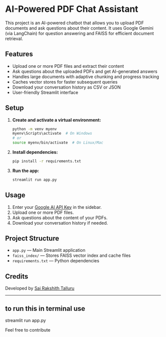# AI-Powered PDF Chat Assistant

This project is an AI-powered chatbot that allows you to upload PDF documents and ask questions about their content. It uses Google Gemini (via LangChain) for question answering and FAISS for efficient document retrieval.

## Features

- Upload one or more PDF files and extract their content
- Ask questions about the uploaded PDFs and get AI-generated answers
- Handles large documents with adaptive chunking and progress tracking
- Caches vector stores for faster subsequent queries
- Download your conversation history as CSV or JSON
- User-friendly Streamlit interface

## Setup

1. **Create and activate a virtual environment:**
    ```sh
    python -m venv myenv
    myenv\Scripts\activate  # On Windows
    # or
    source myenv/bin/activate  # On Linux/Mac
    ```

2. **Install dependencies:**
    ```sh
    pip install -r requirements.txt
    ```

3. **Run the app:**
    ```sh
    streamlit run app.py
    ```

## Usage

1. Enter your [Google AI API Key](https://ai.google.dev/) in the sidebar.
2. Upload one or more PDF files.
3. Ask questions about the content of your PDFs.
4. Download your conversation history if needed.

## Project Structure

- `app.py` — Main Streamlit application
- `faiss_index/` — Stores FAISS vector index and cache files
- `requirements.txt` — Python dependencies

## Credits

Developed by [Sai Rakshith Talluru](https://www.linkedin.com/in/sairakshith-talluru-a69272265/)

---
## to run this in terminal use 
 streamlit run app.py

Feel free to contribute